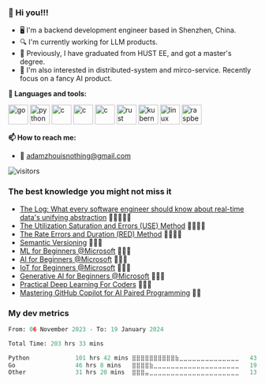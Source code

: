 ### 👋 Hi you!!!

* 🖥 I'm a backend development engineer based in Shenzhen, China.
* 🔍 I'm currently working for LLM products.
* 💼 Previously, I have graduated from HUST EE, and got a master's degree.
* 🧐 I'm also interested in distributed-system and mirco-service. Recently focus on a fancy AI product.

**🌈 Languages and tools:**

<p align="left">
<img src="https://cdn.jsdelivr.net/gh/devicons/devicon/icons/go/go-original.svg" alt="go" width="40" height="40"/>
<img src="https://cdn.jsdelivr.net/gh/devicons/devicon/icons/python/python-original.svg" alt="python" width="40" height="40"/>
<img src="https://cdn.jsdelivr.net/gh/devicons/devicon/icons/c/c-original.svg" alt="c" width="40" height="40"/>
<img src="https://cdn.jsdelivr.net/gh/devicons/devicon/icons/cplusplus/cplusplus-original.svg" alt="c" width="40" height="40"/>
<img src="https://cdn.jsdelivr.net/gh/devicons/devicon/icons/solidity/solidity-original.svg" alt="c" width="40" height="40"/>
<img src="https://cdn.jsdelivr.net/gh/devicons/devicon/icons/bash/bash-original.svg" alt="rust" width="40" height="40"/>
<img src="https://cdn.jsdelivr.net/gh/devicons/devicon/icons/kubernetes/kubernetes-plain.svg" alt="kubernetes" width="40" height="40"/>
<img src="https://cdn.jsdelivr.net/gh/devicons/devicon/icons/linux/linux-original.svg" alt="linux" width="40" height="40"/>
<img src="https://cdn.jsdelivr.net/gh/devicons/devicon/icons/raspberrypi/raspberrypi-original.svg" alt="raspberrypi" width="40" height="40"/>
</p>
  
**📫 How to reach me:**

* :email: adamzhouisnothing@gmail.com

<p align="left">
<img src="https://visitor-badge.laobi.icu/badge?page_id=amazingchow.amazingchow" alt="visitors"/>
</p>

### The best knowledge you might not miss it

* [The Log: What every software engineer should know about real-time data's unifying abstraction](https://engineering.linkedin.com/distributed-systems/log-what-every-software-engineer-should-know-about-real-time-datas-unifying) 💎💎💎💎💎
* [The Utilization Saturation and Errors (USE) Method](https://www.brendangregg.com/usemethod.html) 💎💎💎💎
* [The Rate Errors and Duration (RED) Method](https://www.weave.works/blog/the-red-method-key-metrics-for-microservices-architecture/) 💎💎💎💎
* [Semantic Versioning](https://semver.org/) 💎💎💎
* [ML for Beginners @Microsoft](https://microsoft.github.io/ML-For-Beginners/#/) 💎💎💎
* [AI for Beginners @Microsoft](https://microsoft.github.io/AI-For-Beginners/) 💎💎💎
* [IoT for Beginners @Microsoft](https://microsoft.github.io/IoT-For-Beginners/#/) 💎💎💎
* [Generative AI for Beginners @Microsoft](https://microsoft.github.io/generative-ai-for-beginners/#/) 💎💎💎
* [Practical Deep Learning For Coders](https://course.fast.ai/) 💎💎💎
* [Mastering GitHub Copilot for AI Paired Programming](https://github.com/microsoft/Mastering-GitHub-Copilot-for-Paired-Programming?tab=readme-ov-file) 💎💎

### My dev metrics

<!--START_SECTION:waka-->

```python
From: 06 November 2023 - To: 19 January 2024

Total Time: 203 hrs 33 mins

Python             101 hrs 42 mins ⣿⣿⣿⣿⣿⣿⣿⣿⣿⣿⣷⣀⣀⣀⣀⣀⣀⣀⣀⣀⣀⣀⣀⣀⣀   43.30 %
Go                 46 hrs 8 mins   ⣿⣿⣿⣿⣷⣀⣀⣀⣀⣀⣀⣀⣀⣀⣀⣀⣀⣀⣀⣀⣀⣀⣀⣀⣀   19.64 %
Other              31 hrs 20 mins  ⣿⣿⣿⣤⣀⣀⣀⣀⣀⣀⣀⣀⣀⣀⣀⣀⣀⣀⣀⣀⣀⣀⣀⣀⣀   13.34 %
```

<!--END_SECTION:waka-->
